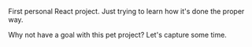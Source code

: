 First personal React project. Just trying to learn how it's done the proper way.

Why not have a goal with this pet project? Let's capture some time.
